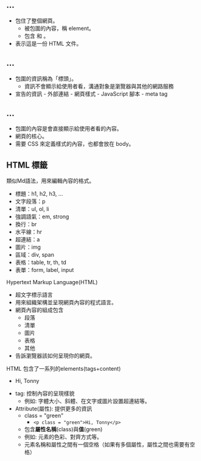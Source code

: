 

## <html>...</html>
- 包住了整個網頁。
  - 被包圍的內容，稱 element。
  - 包含 <head></head> 和 <body> </body>。 
- 表示這是一份 HTML 文件。

## <head>...</head>
- 包圍的資訊稱為「標頭」。
  - 資訊不會顯示給使用者看，溝通對象是瀏覽器與其他的網路服務 
- <head></head> 宣告的資訊
  - 外部連結
  - 網頁樣式
  - JavaScript 腳本
  - meta tag
  
## <body>...</body>
- 包圍的內容是會直接顯示給使用者看的內容。
- 網頁的核心。
- 需要 CSS 來定義樣式的內容，也都會放在 body。

## HTML 標籤
類似Md語法，用來編輯內容的格式。
- 標題：h1, h2, h3, ... 
- 文字段落：p
- 清單：ul, ol, li
- 強調語氣：em, strong
- 換行：br
- 水平線：hr
- 超連結：a
- 圖片：img
- 區域：div, span
- 表格：table, tr, th, td
- 表單：form, label, input

Hypertext Markup Language(HTML)
- 超文字標示語言
- 用來組織架構並呈現網頁內容的程式語言。
 - 網頁內容的組成包含
    - 段落
    - 清單
    - 圖片
    - 表格
    - 其他
- 告訴瀏覽器該如何呈現你的網頁。

HTML 包含了一系列的elements(tags+content)
- <p>Hi, Tonny</p>
- tag: 控制內容的呈現樣貌
  - 例如: 字體大小、斜體、在文字或圖片設置超連結等。
- Attribute(屬性): 提供更多的資訊
  - class = "green"  
    - ```<p class = "green">Hi, Tonny</p>``` 
  - 包含**屬性名稱**(class)與**值**(green)
  - 例如: 元素的色彩、對齊方式等。
  - 元素名稱和屬性之間有一個空格（如果有多個屬性，屬性之間也需要有空格）
